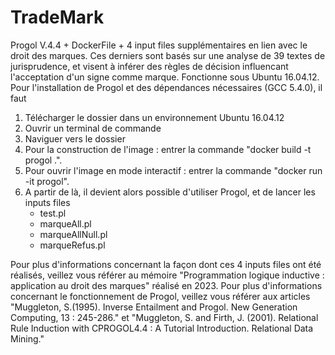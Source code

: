 # TradeMark
Progol V.4.4 + DockerFile + 4 input files supplémentaires en lien avec le droit des marques. Ces derniers sont basés sur une analyse de 39 textes de jurisprudence, et visent à inférer des règles de décision influencant l'acceptation d'un signe comme marque.
Fonctionne sous Ubuntu 16.04.12.
Pour l'installation de Progol et des dépendances nécessaires (GCC 5.4.0), il faut
1) Télécharger le dossier dans un environnement Ubuntu 16.04.12
2) Ouvrir un terminal de commande
3) Naviguer vers le dossier
4) Pour la construction de l'image : entrer la commande "docker build -t progol .".
5) Pour ouvrir l'image en mode interactif : entrer la commande "docker run -it progol".
6) A partir de là, il devient alors possible d'utiliser Progol, et de lancer les inputs files
   - test.pl
   - marqueAll.pl
   - marqueAllNull.pl
   - marqueRefus.pl
  

Pour plus d'informations concernant la façon dont ces 4 inputs files ont été réalisés, veillez vous référer au mémoire "Programmation logique inductive :
application au droit des marques" réalisé en 2023.
Pour plus d'informations concernant le fonctionnement de Progol, veillez vous référer aux articles "Muggleton, S.(1995). Inverse Entailment and Progol. New Generation Computing, 13 : 245-286." et "Muggleton, S. and Firth, J. (2001). Relational Rule Induction with CPROGOL4.4 : A Tutorial Introduction. Relational Data Mining."
